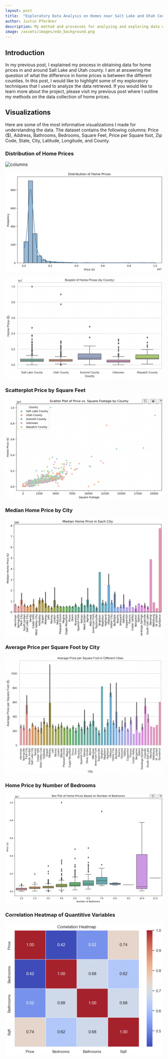 ```yaml
---
layout: post
title:  "Exploratory Data Analysis on Homes near Salt Lake and Utah County"
author: Justin Pferdner
description: My method and processes for analyzing and exploring data on 1600+ homes near Salt Lake and Utah county 
image: /assets/images/eda_background.png
---
```


## Introduction
In my previous post, I explained my process in obtaining data for home prices in and around Salt Lake and Utah county. I aim at answering the question of what the difference in home prices is between the different counties. In this post, I would like to highlight some of my exploratory techniques that I used to analyze the data retrieved. If you would like to learn more about the project, please visit my previous post where I outline my methods on the data collection of home prices.

## Visualizations
Here are some of the most informative visualizations I made for understanding the data. The dataset contains the following columns: Price ($), Address, Bathrooms, Bedrooms, Square Feet, Price per Square foot, Zip Code, State, City, Latitude, Longitude, and County.

### Distribution of Home Prices

<img src="{{site.url}}/{{site.baseurl}}../assets/eda/dist_of_home_prices.png" alt="columns"/>

![dist of home prices](../assets/images/eda/dist_of_home_prices.png)

![boxplot of price by county](../assets/images/eda/home_price_by_county.png)

### Scatterplot Price by Square Feet

![price by sqft scatter](../assets/images/eda/price_by_sqft_by_county.png)

### Median Home Price by City

![median home price](../assets/images/eda/median_home_price.png)

### Average Price per Square Foot by City

![avg price/sqft by city](../assets/images/eda/avg_price_per_sqft.png)

### Home Price by Number of Bedrooms

![price/bedrooms](../assets/images/eda/price_by_bedroom.png)

### Correlation Heatmap of Quantitive Variables

![heatmap](../assets/images/eda/corr_heatmap.png)